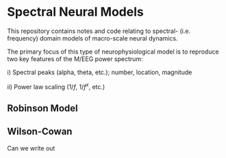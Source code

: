 # Spectral Neural Models 

This repository contains notes and code relating to spectral- (i.e. frequency) domain models of macro-scale neural dynamics. 

The primary focus of this type of neurophysiological model is to reproduce two key features of the M/EEG power spectrum: 

i) Spectral peaks (alpha, theta, etc.); number, location, magnitude

ii) Power law scaling ($1/f$, $1/f^x$, etc.)


## Robinson Model

## Wilson-Cowan 

Can we write out 



